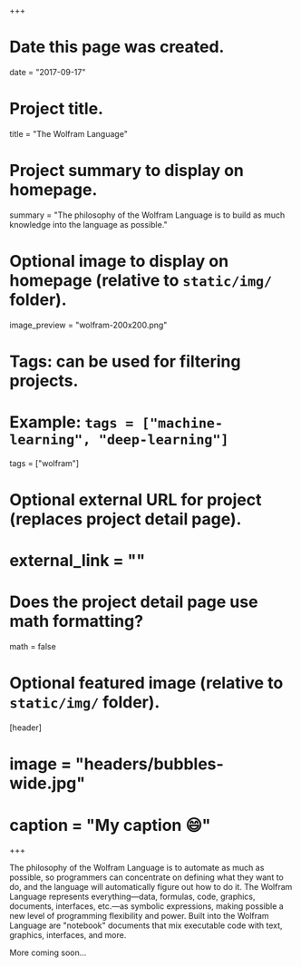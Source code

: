 +++
# Date this page was created.
date = "2017-09-17"

# Project title.
title = "The Wolfram Language"

# Project summary to display on homepage.
summary = "The philosophy of the Wolfram Language is to build as much knowledge into the language as possible."

# Optional image to display on homepage (relative to `static/img/` folder).
image_preview = "wolfram-200x200.png"

# Tags: can be used for filtering projects.
# Example: `tags = ["machine-learning", "deep-learning"]`
tags = ["wolfram"]

# Optional external URL for project (replaces project detail page).
# external_link = ""

# Does the project detail page use math formatting?
math = false

# Optional featured image (relative to `static/img/` folder).
[header]
# image = "headers/bubbles-wide.jpg"
# caption = "My caption :smile:"

+++

The philosophy of the Wolfram Language is to automate as much as possible, so programmers can concentrate on defining what they want to do, and the language will automatically figure out how to do it. The Wolfram Language represents everything—data, formulas, code, graphics, documents, interfaces, etc.—as symbolic expressions, making possible a new level of programming flexibility and power. Built into the Wolfram Language are "notebook" documents that mix executable code with text, graphics, interfaces, and more. 

More coming soon...
